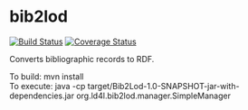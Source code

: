 # bib2lod

[![Build Status](https://travis-ci.org/ld4l-labs/bib2lod.svg?branch=develop)](https://travis-ci.org/ld4l-labs/bib2lod)
[![Coverage Status](https://coveralls.io/repos/github/ld4l-labs/bib2lod/badge.svg?branch=develop)](https://coveralls.io/github/ld4l-labs/bib2lod)


Converts bibliographic records to RDF.

To build: mvn install  
To execute: java -cp target/Bib2Lod-1.0-SNAPSHOT-jar-with-dependencies.jar org.ld4l.bib2lod.manager.SimpleManager
